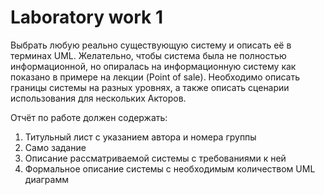 # Laboratory work 1

Выбрать любую реально существующую систему и описать её в терминах UML. Желательно, чтобы система была не полностью информационной, но опиралась на информационную систему как показано в примере на лекции (Point of sale). Необходимо описать границы системы на разных уровнях, а также описать сценарии использования для нескольких Акторов.

Отчёт по работе должен содержать:
1. Титульный лист с указанием автора и номера группы
2. Само задание
3. Описание рассматриваемой системы с требованиями к ней
4. Формальное описание системы с необходимым количеством UML диаграмм
